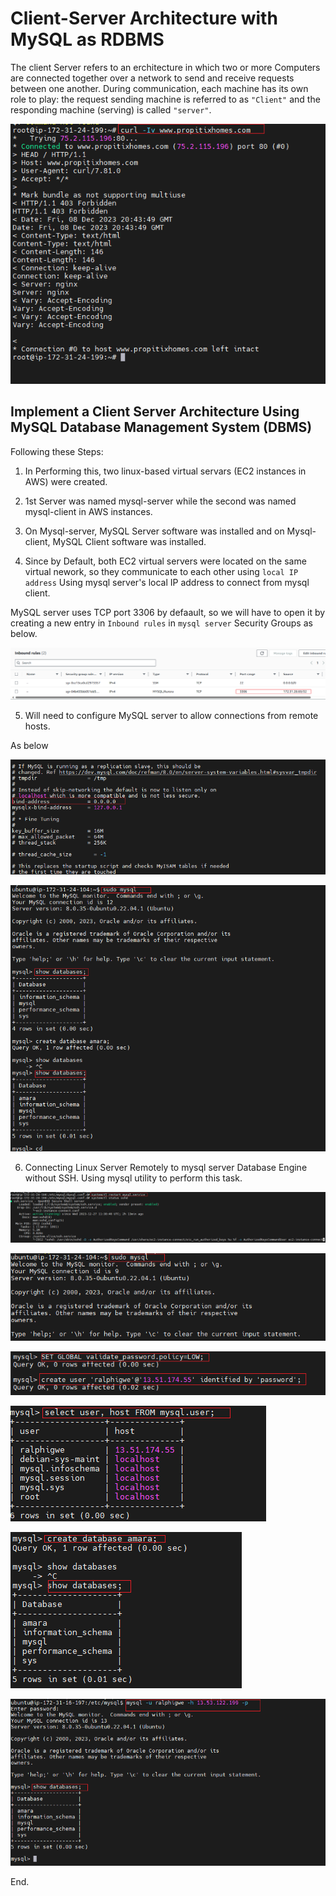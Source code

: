 
# Client-Server Architecture with MySQL as RDBMS

The client Server refers to an erchitecture in which two or more Computers are connected together over a network to send and receive requests between one another.
During communication, each machine has its own role to play: the request sending machine is referred to as `"Client"` and the responding machine (serving) is called `"server"`.

![01.Client-server](./img/01.Client-Server.png/)

## Implement a Client Server Architecture Using MySQL Database Management System (DBMS)

Following these Steps:

1. In Performing this, two linux-based virtual servars        (EC2 instances in AWS) were created.

2. 1st Server was named mysql-server while the second was named mysql-client in AWS instances.

3.  On Mysql-server, MySQL Server software was installed and on Mysql-client, MySQL Client software was installed.

4. Since by Default, both EC2 virtual servers were located on the same virtual nework, so they communicate to each other using `local IP address`  Using mysql server's local IP address to connect from mysql client.

MySQL server uses TCP port 3306 by defaault, so we will have to open it by creating a new entry in `Inbound rules` in `mysql server` Security Groups as below. 

![13.Inbound rules](./img/13.Inbound%20Rules.png)

5. Will need to configure MySQL server to allow connections from remote hosts.

As below

![03.server Config](./img/03.CLIENT%20SERVER.png)

![03.1 Server confi](./img/03.1Client%20server%20from%20Server.png)

6. Connecting Linux Server Remotely to mysql server  Database Engine without SSH. Using mysql utility to perform this task.

![07. connect](./img/07.client%20server%20connection.png)

![08. Connection](./img/08.CLIENT%20Server%20Connection.png)

![09. connect](./img/09.CLIENT%20SERVER%20CONNECTION.png)

![10.connecting](./img/10.Client%20Server%20connect.png)

![11.from server](./img/11.0Sever%20Database.png)

![12.from Client](./img/12.0%20Client%20Connect%20to%20Server.png)

End.